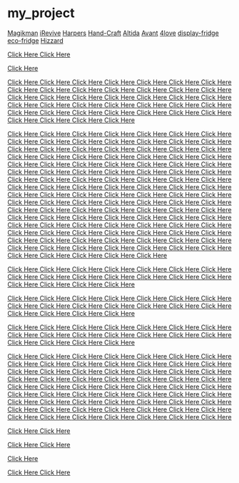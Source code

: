 # my_project
<p>
 
  <a href="https://github.com/doruseo/Magikman">Magikman</a>
 <a href="https://github.com/doruseo/iRevive">iRevive</a>
 <a href="https://github.com/doruseo/Harpers">Harpers</a>
 <a href="https://github.com/doruseo/Hand-Craft">Hand-Craft</a>
 <a href="https://github.com/doruseo/Altida">Altida</a>
 <a href="https://github.com/doruseo/Avant">Avant</a>
 <a href="https://github.com/doruseo/4love">4love</a>
 <a href="https://github.com/doruseo/display-fridge">display-fridge</a>
 <a href="https://github.com/doruseo/eco-fridge">eco-fridge</a>
 <a href="https://github.com/doruseo/Hizzard">Hizzard</a>
 
 <a href="https://www.blogger.com/profile/11831765566850741651"> Click Here </a>
<a href="https://www.blogger.com/profile/08502301141723864223"> Click Here </a>

<a href="https://plus.google.com/url?q=https%3A%2F%2Fseo2agency.com%2F "> Click Here </a>

<a href="https://cse.google.com/url?q=https%3A%2F%2Fseo2agency.com%2F"> Click Here </a>
<a href="https://cse.google.co.uk/url?q=https%3A%2F%2Fseo2agency.com%2F"> Click Here </a>
<a href="https://cse.google.ie/url?q=https%3A%2F%2Fseo2agency.com%2F"> Click Here </a>
<a href="https://cse.google.ca/url?q=https%3A%2F%2Fseo2agency.com%2F"> Click Here </a>
<a href="https://cse.google.com.au/url?q=https%3A%2F%2Fseo2agency.com%2F"> Click Here </a>
<a href="https://cse.google.co.nz/url?q=https%3A%2F%2Fseo2agency.com%2F"> Click Here </a>
<a href="https://cse.google.ae/url?q=https%3A%2F%2Fseo2agency.com%2F"> Click Here </a>
<a href="https://cse.google.at/url?q=https%3A%2F%2Fseo2agency.com%2F"> Click Here </a>
<a href="https://cse.google.bs/url?q=https%3A%2F%2Fseo2agency.com%2F"> Click Here </a>
<a href="https://cse.google.be/url?q=https%3A%2F%2Fseo2agency.com%2F"> Click Here </a>
<a href="https://cse.google.co.jp/url?q=https%3A%2F%2Fseo2agency.com%2F"> Click Here </a>
<a href="https://cse.google.es/url?q=https%3A%2F%2Fseo2agency.com%2F"> Click Here </a>
<a href="https://cse.google.de/url?q=https%3A%2F%2Fseo2agency.com%2F"> Click Here </a>
<a href="https://cse.google.it/url?q=https%3A%2F%2Fseo2agency.com%2F"> Click Here </a>
<a href="https://cse.google.fr/url?q=https%3A%2F%2Fseo2agency.com%2F"> Click Here </a>
<a href="https://cse.google.com.tw/url?q=https%3A%2F%2Fseo2agency.com%2F"> Click Here </a>
<a href="https://cse.google.nl/url?q=https%3A%2F%2Fseo2agency.com%2F"> Click Here </a>
<a href="https://cse.google.com.br/url?q=https%3A%2F%2Fseo2agency.com%2F"> Click Here </a>
<a href="https://cse.google.com.tr/url?q=https%3A%2F%2Fseo2agency.com%2F"> Click Here </a>
<a href="https://cse.google.gr/url?q=https%3A%2F%2Fseo2agency.com%2F"> Click Here </a>
<a href="https://cse.google.co.in/url?q=https%3A%2F%2Fseo2agency.com%2F"> Click Here </a>
<a href="https://cse.google.com.mx/url?q=https%3A%2F%2Fseo2agency.com%2F"> Click Here </a>
<a href="https://cse.google.dk/url?q=https%3A%2F%2Fseo2agency.com%2F"> Click Here </a>
<a href="https://cse.google.com.ar/url?q=https%3A%2F%2Fseo2agency.com%2F"> Click Here </a>
<a href="https://cse.google.ch/url?q=https%3A%2F%2Fseo2agency.com%2F"> Click Here </a>
<a href="https://cse.google.co.kr/url?q=https%3A%2F%2Fseo2agency.com%2F"> Click Here </a>
<a href="https://cse.google.com.co/url?q=https%3A%2F%2Fseo2agency.com%2F"> Click Here </a>
<a href="https://cse.google.pl/url?q=https%3A%2F%2Fseo2agency.com%2F"> Click Here </a>
<a href="https://cse.google.pt/url?q=https%3A%2F%2Fseo2agency.com%2F"> Click Here </a>
<a href="https://cse.google.no/url?q=https%3A%2F%2Fseo2agency.com%2F"> Click Here </a>
<a href="https://cse.google.com.my/url?q=https%3A%2F%2Fseo2agency.com%2F"> Click Here </a>
<a href="https://cse.google.co.za/url?q=https%3A%2F%2Fseo2agency.com%2F"> Click Here </a>
<a href="https://cse.google.com.qa/url?q=https%3A%2F%2Fseo2agency.com%2F"> Click Here </a>
<a href="https://cse.google.com.ph/url?q=https%3A%2F%2Fseo2agency.com%2F"> Click Here </a>
<a href="https://cse.google.co.id/url?q=https%3A%2F%2Fseo2agency.com%2F"> Click Here </a>
<a href="https://cse.google.com.sg/url?q=https%3A%2F%2Fseo2agency.com%2F"> Click Here </a>
<a href="https://cse.google.ro/url?q=https%3A%2F%2Fseo2agency.com%2F"> Click Here </a>
<a href="https://cse.google.bg/url?q=https%3A%2F%2Fseo2agency.com%2F"> Click Here </a>
<a href="https://cse.google.hu/url?q=https%3A%2F%2Fseo2agency.com%2F"> Click Here </a>

<a href="https://www.google.com/url?q=https%3A%2F%2Fseo2agency.com%2F"> Click Here </a>
<a href="https://www.google.co.uk/url?q=https%3A%2F%2Fseo2agency.com%2F"> Click Here </a>
<a href="https://www.google.ie/url?q=https%3A%2F%2Fseo2agency.com%2F"> Click Here </a>
<a href="https://www.google.ca/url?q=https%3A%2F%2Fseo2agency.com%2F"> Click Here </a>
<a href="https://www.google.com.au/url?q=https%3A%2F%2Fseo2agency.com%2F"> Click Here </a>
<a href="https://www.google.co.nz/url?q=https%3A%2F%2Fseo2agency.com%2F"> Click Here </a>
<a href="https://www.google.ae/url?q=https%3A%2F%2Fseo2agency.com%2F"> Click Here </a>
<a href="https://www.google.at/url?q=https%3A%2F%2Fseo2agency.com%2F"> Click Here </a>
<a href="https://www.google.bs/url?q=https%3A%2F%2Fseo2agency.com%2F"> Click Here </a>
<a href="https://www.google.be/url?q=https%3A%2F%2Fseo2agency.com%2F"> Click Here </a>
<a href="https://www.google.co.jp/url?q=https%3A%2F%2Fseo2agency.com%2F"> Click Here </a>
<a href="https://www.google.es/url?q=https%3A%2F%2Fseo2agency.com%2F"> Click Here </a>
<a href="https://www.google.de/url?q=https%3A%2F%2Fseo2agency.com%2F"> Click Here </a>
<a href="https://www.google.it/url?q=https%3A%2F%2Fseo2agency.com%2F"> Click Here </a>
<a href="https://www.google.fr/url?q=https%3A%2F%2Fseo2agency.com%2F"> Click Here </a>
<a href="https://www.google.com.tw/url?q=https%3A%2F%2Fseo2agency.com%2F"> Click Here </a>
<a href="https://www.google.nl/url?q=https%3A%2F%2Fseo2agency.com%2F"> Click Here </a>
<a href="https://www.google.com.br/url?q=https%3A%2F%2Fseo2agency.com%2F"> Click Here </a>
<a href="https://www.google.com.tr/url?q=https%3A%2F%2Fseo2agency.com%2F"> Click Here </a>
<a href="https://www.google.gr/url?q=https%3A%2F%2Fseo2agency.com%2F"> Click Here </a>
<a href="https://www.google.co.in/url?q=https%3A%2F%2Fseo2agency.com%2F"> Click Here </a>
<a href="https://www.google.com.mx/url?q=https%3A%2F%2Fseo2agency.com%2F"> Click Here </a>
<a href="https://www.google.dk/url?q=https%3A%2F%2Fseo2agency.com%2F"> Click Here </a>
<a href="https://www.google.com.ar/url?q=https%3A%2F%2Fseo2agency.com%2F"> Click Here </a>
<a href="https://www.google.ch/url?q=https%3A%2F%2Fseo2agency.com%2F"> Click Here </a>
<a href="https://www.google.co.kr/url?q=https%3A%2F%2Fseo2agency.com%2F"> Click Here </a>
<a href="https://www.google.com.co/url?q=https%3A%2F%2Fseo2agency.com%2F"> Click Here </a>
<a href="https://www.google.pl/url?q=https%3A%2F%2Fseo2agency.com%2F"> Click Here </a>
<a href="https://www.google.pt/url?q=https%3A%2F%2Fseo2agency.com%2F"> Click Here </a>
<a href="https://www.google.no/url?q=https%3A%2F%2Fseo2agency.com%2F"> Click Here </a>
<a href="https://www.google.com.my/url?q=https%3A%2F%2Fseo2agency.com%2F"> Click Here </a>
<a href="https://www.google.co.za/url?q=https%3A%2F%2Fseo2agency.com%2F"> Click Here </a>
<a href="https://www.google.com.qa/url?q=https%3A%2F%2Fseo2agency.com%2F"> Click Here </a>
<a href="https://www.google.com.ph/url?q=https%3A%2F%2Fseo2agency.com%2F"> Click Here </a>
<a href="https://www.google.co.id/url?q=https%3A%2F%2Fseo2agency.com%2F"> Click Here </a>
<a href="https://www.google.com.sg/url?q=https%3A%2F%2Fseo2agency.com%2F"> Click Here </a>
<a href="https://www.google.ro/url?q=https%3A%2F%2Fseo2agency.com%2F"> Click Here </a>
<a href="https://www.google.bg/url?q=https%3A%2F%2Fseo2agency.com%2F"> Click Here </a>
<a href="https://www.google.hu/url?q=https%3A%2F%2Fseo2agency.com%2F"> Click Here </a>
<a href="https://maps.google.com/url?q=https%3A%2F%2Fseo2agency.com%2F"> Click Here </a>
<a href="https://maps.google.co.uk/url?q=https%3A%2F%2Fseo2agency.com%2F"> Click Here </a>
<a href="https://maps.google.ie/url?q=https%3A%2F%2Fseo2agency.com%2F"> Click Here </a>
<a href="https://maps.google.ca/url?q=https%3A%2F%2Fseo2agency.com%2F"> Click Here </a>
<a href="https://maps.google.com.au/url?q=https%3A%2F%2Fseo2agency.com%2F"> Click Here </a>
<a href="https://maps.google.co.nz/url?q=https%3A%2F%2Fseo2agency.com%2F"> Click Here </a>
<a href="https://maps.google.ae/url?q=https%3A%2F%2Fseo2agency.com%2F"> Click Here </a>
<a href="https://maps.google.at/url?q=https%3A%2F%2Fseo2agency.com%2F"> Click Here </a>
<a href="https://maps.google.bs/url?q=https%3A%2F%2Fseo2agency.com%2F"> Click Here </a>
<a href="https://maps.google.be/url?q=https%3A%2F%2Fseo2agency.com%2F"> Click Here </a>
<a href="https://maps.google.co.jp/url?q=https%3A%2F%2Fseo2agency.com%2F"> Click Here </a>
<a href="https://maps.google.es/url?q=https%3A%2F%2Fseo2agency.com%2F"> Click Here </a>
<a href="https://maps.google.de/url?q=https%3A%2F%2Fseo2agency.com%2F"> Click Here </a>
<a href="https://maps.google.it/url?q=https%3A%2F%2Fseo2agency.com%2F"> Click Here </a>
<a href="https://maps.google.fr/url?q=https%3A%2F%2Fseo2agency.com%2F"> Click Here </a>
<a href="https://maps.google.com.tw/url?q=https%3A%2F%2Fseo2agency.com%2F"> Click Here </a>
<a href="https://maps.google.nl/url?q=https%3A%2F%2Fseo2agency.com%2F"> Click Here </a>
<a href="https://maps.google.com.br/url?q=https%3A%2F%2Fseo2agency.com%2F"> Click Here </a>
<a href="https://maps.google.com.tr/url?q=https%3A%2F%2Fseo2agency.com%2F"> Click Here </a>
<a href="https://maps.google.gr/url?q=https%3A%2F%2Fseo2agency.com%2F"> Click Here </a>
<a href="https://maps.google.co.in/url?q=https%3A%2F%2Fseo2agency.com%2F"> Click Here </a>
<a href="https://maps.google.com.mx/url?q=https%3A%2F%2Fseo2agency.com%2F"> Click Here </a>
<a href="https://maps.google.dk/url?q=https%3A%2F%2Fseo2agency.com%2F"> Click Here </a>
<a href="https://maps.google.com.ar/url?q=https%3A%2F%2Fseo2agency.com%2F"> Click Here </a>
<a href="https://maps.google.ch/url?q=https%3A%2F%2Fseo2agency.com%2F"> Click Here </a>
<a href="https://maps.google.co.kr/url?q=https%3A%2F%2Fseo2agency.com%2F"> Click Here </a>
<a href="https://maps.google.com.co/url?q=https%3A%2F%2Fseo2agency.com%2F"> Click Here </a>
<a href="https://maps.google.pl/url?q=https%3A%2F%2Fseo2agency.com%2F"> Click Here </a>
<a href="https://maps.google.pt/url?q=https%3A%2F%2Fseo2agency.com%2F"> Click Here </a>
<a href="https://maps.google.no/url?q=https%3A%2F%2Fseo2agency.com%2F"> Click Here </a>
<a href="https://maps.google.com.my/url?q=https%3A%2F%2Fseo2agency.com%2F"> Click Here </a>
<a href="https://maps.google.co.za/url?q=https%3A%2F%2Fseo2agency.com%2F"> Click Here </a>
<a href="https://maps.google.com.qa/url?q=https%3A%2F%2Fseo2agency.com%2F"> Click Here </a>
<a href="https://maps.google.com.ph/url?q=https%3A%2F%2Fseo2agency.com%2F"> Click Here </a>
<a href="https://maps.google.co.id/url?q=https%3A%2F%2Fseo2agency.com%2F"> Click Here </a>
<a href="https://maps.google.com.sg/url?q=https%3A%2F%2Fseo2agency.com%2F"> Click Here </a>
<a href="https://maps.google.ro/url?q=https%3A%2F%2Fseo2agency.com%2F"> Click Here </a>
<a href="https://maps.google.bg/url?q=https%3A%2F%2Fseo2agency.com%2F"> Click Here </a>
<a href="https://maps.google.hu/url?q=https%3A%2F%2Fseo2agency.com%2F"> Click Here </a>
<a href="https://images.google.com/url?q=https%3A%2F%2Fseo2agency.com%2F"> Click Here </a>
<a href="https://images.google.co.uk/url?q=https%3A%2F%2Fseo2agency.com%2F"> Click Here </a>
<a href="https://images.google.ie/url?q=https%3A%2F%2Fseo2agency.com%2F"> Click Here </a>
<a href="https://images.google.ca/url?q=https%3A%2F%2Fseo2agency.com%2F"> Click Here </a>
<a href="https://images.google.com.au/url?q=https%3A%2F%2Fseo2agency.com%2F"> Click Here </a>
<a href="https://images.google.co.nz/url?q=https%3A%2F%2Fseo2agency.com%2F"> Click Here </a>
<a href="https://images.google.ae/url?q=https%3A%2F%2Fseo2agency.com%2F"> Click Here </a>
<a href="https://images.google.at/url?q=https%3A%2F%2Fseo2agency.com%2F"> Click Here </a>
<a href="https://images.google.bs/url?q=https%3A%2F%2Fseo2agency.com%2F"> Click Here </a>
<a href="https://images.google.be/url?q=https%3A%2F%2Fseo2agency.com%2F"> Click Here </a>
<a href="https://images.google.co.jp/url?q=https%3A%2F%2Fseo2agency.com%2F"> Click Here </a>
<a href="https://images.google.es/url?q=https%3A%2F%2Fseo2agency.com%2F"> Click Here </a>
<a href="https://images.google.de/url?q=https%3A%2F%2Fseo2agency.com%2F"> Click Here </a>
<a href="https://images.google.it/url?q=https%3A%2F%2Fseo2agency.com%2F"> Click Here </a>
<a href="https://images.google.fr/url?q=https%3A%2F%2Fseo2agency.com%2F"> Click Here </a>
<a href="https://images.google.com.tw/url?q=https%3A%2F%2Fseo2agency.com%2F"> Click Here </a>
<a href="https://images.google.nl/url?q=https%3A%2F%2Fseo2agency.com%2F"> Click Here </a>
<a href="https://images.google.com.br/url?q=https%3A%2F%2Fseo2agency.com%2F"> Click Here </a>
<a href="https://images.google.com.tr/url?q=https%3A%2F%2Fseo2agency.com%2F"> Click Here </a>
<a href="https://images.google.gr/url?q=https%3A%2F%2Fseo2agency.com%2F"> Click Here </a>
<a href="https://images.google.co.in/url?q=https%3A%2F%2Fseo2agency.com%2F"> Click Here </a>
<a href="https://images.google.com.mx/url?q=https%3A%2F%2Fseo2agency.com%2F"> Click Here </a>
<a href="https://images.google.dk/url?q=https%3A%2F%2Fseo2agency.com%2F"> Click Here </a>
<a href="https://images.google.com.ar/url?q=https%3A%2F%2Fseo2agency.com%2F"> Click Here </a>
<a href="https://images.google.ch/url?q=https%3A%2F%2Fseo2agency.com%2F"> Click Here </a>
<a href="https://images.google.co.kr/url?q=https%3A%2F%2Fseo2agency.com%2F"> Click Here </a>
<a href="https://images.google.com.co/url?q=https%3A%2F%2Fseo2agency.com%2F"> Click Here </a>
<a href="https://images.google.pl/url?q=https%3A%2F%2Fseo2agency.com%2F"> Click Here </a>
<a href="https://images.google.pt/url?q=https%3A%2F%2Fseo2agency.com%2F"> Click Here </a>
<a href="https://images.google.no/url?q=https%3A%2F%2Fseo2agency.com%2F"> Click Here </a>
<a href="https://images.google.com.my/url?q=https%3A%2F%2Fseo2agency.com%2F"> Click Here </a>
<a href="https://images.google.co.za/url?q=https%3A%2F%2Fseo2agency.com%2F"> Click Here </a>
<a href="https://images.google.com.qa/url?q=https%3A%2F%2Fseo2agency.com%2F"> Click Here </a>
<a href="https://images.google.com.ph/url?q=https%3A%2F%2Fseo2agency.com%2F"> Click Here </a>
<a href="https://images.google.co.id/url?q=https%3A%2F%2Fseo2agency.com%2F"> Click Here </a>
<a href="https://images.google.com.sg/url?q=https%3A%2F%2Fseo2agency.com%2F"> Click Here </a>
<a href="https://images.google.ro/url?q=https%3A%2F%2Fseo2agency.com%2F"> Click Here </a>
<a href="https://images.google.bg/url?q=https%3A%2F%2Fseo2agency.com%2F"> Click Here </a>
<a href="https://images.google.hu/url?q=https%3A%2F%2Fseo2agency.com%2F"> Click Here </a>
 
<a href="https://www.google.com/url?q=https%3A%2F%2Fwww.eco-fridge.co.uk%2F"> Click Here </a>
<a href="https://www.google.co.uk/url?q=https%3A%2F%2Fwww.eco-fridge.co.uk%2F"> Click Here </a>
<a href="https://www.google.ie/url?q=https%3A%2F%2Fwww.eco-fridge.co.uk%2F"> Click Here </a>
<a href="https://www.google.ca/url?q=https%3A%2F%2Fwww.eco-fridge.co.uk%2F"> Click Here </a>
<a href="https://www.google.com.au/url?q=https%3A%2F%2Fwww.eco-fridge.co.uk%2F"> Click Here </a>
<a href="https://www.google.co.nz/url?q=https%3A%2F%2Fwww.eco-fridge.co.uk%2F"> Click Here </a>
<a href="https://maps.google.com/url?q=https%3A%2F%2Fwww.eco-fridge.co.uk%2F"> Click Here </a>
<a href="https://maps.google.co.uk/url?q=https%3A%2F%2Fwww.eco-fridge.co.uk%2F"> Click Here </a>
<a href="https://maps.google.ie/url?q=https%3A%2F%2Fwww.eco-fridge.co.uk%2F"> Click Here </a>
<a href="https://maps.google.ca/url?q=https%3A%2F%2Fwww.eco-fridge.co.uk%2F"> Click Here </a>
<a href="https://maps.google.com.au/url?q=https%3A%2F%2Fwww.eco-fridge.co.uk%2F"> Click Here </a>
<a href="https://maps.google.co.nz/url?q=https%3A%2F%2Fwww.eco-fridge.co.uk%2F"> Click Here </a>
<a href="https://images.google.com/url?q=https%3A%2F%2Fwww.eco-fridge.co.uk%2F"> Click Here </a>
<a href="https://images.google.co.uk/url?q=https%3A%2F%2Fwww.eco-fridge.co.uk%2F"> Click Here </a>
<a href="https://images.google.ie/url?q=https%3A%2F%2Fwww.eco-fridge.co.uk%2F"> Click Here </a>
<a href="https://images.google.ca/url?q=https%3A%2F%2Fwww.eco-fridge.co.uk%2F"> Click Here </a>
<a href="https://images.google.com.au/url?q=https%3A%2F%2Fwww.eco-fridge.co.uk%2F"> Click Here </a>
<a href="https://images.google.co.nz/url?q=https%3A%2F%2Fwww.eco-fridge.co.uk%2F"> Click Here </a>
 
<a href="https://www.google.com/url?q=https%3A%2F%2Fwww.frost-tech.com%2F"> Click Here </a>
<a href="https://www.google.co.uk/url?q=https%3A%2F%2Fwww.frost-tech.com%2F"> Click Here </a>
<a href="https://www.google.ie/url?q=https%3A%2F%2Fwww.frost-tech.com%2F"> Click Here </a>
<a href="https://www.google.ca/url?q=https%3A%2F%2Fwww.frost-tech.com%2F"> Click Here </a>
<a href="https://www.google.com.au/url?q=https%3A%2F%2Fwww.frost-tech.com%2F"> Click Here </a>
<a href="https://www.google.co.nz/url?q=https%3A%2F%2Fwww.frost-tech.com%2F"> Click Here </a>
<a href="https://maps.google.com/url?q=https%3A%2F%2Fwww.frost-tech.com%2F"> Click Here </a>
<a href="https://maps.google.co.uk/url?q=https%3A%2F%2Fwww.frost-tech.com%2F"> Click Here </a>
<a href="https://maps.google.ie/url?q=https%3A%2F%2Fwww.frost-tech.com%2F"> Click Here </a>
<a href="https://maps.google.ca/url?q=https%3A%2F%2Fwww.frost-tech.com%2F"> Click Here </a>
<a href="https://maps.google.com.au/url?q=https%3A%2F%2Fwww.frost-tech.com%2F"> Click Here </a>
<a href="https://maps.google.co.nz/url?q=https%3A%2F%2Fwww.frost-tech.com%2F"> Click Here </a>
<a href="https://images.google.com/url?q=https%3A%2F%2Fwww.frost-tech.com%2F"> Click Here </a>
<a href="https://images.google.co.uk/url?q=https%3A%2F%2Fwww.frost-tech.com%2F"> Click Here </a>
<a href="https://images.google.ie/url?q=https%3A%2F%2Fwww.frost-tech.com%2F"> Click Here </a>
<a href="https://images.google.ca/url?q=https%3A%2F%2Fwww.frost-tech.com%2F"> Click Here </a>
<a href="https://images.google.com.au/url?q=https%3A%2F%2Fwww.frost-tech.com%2F"> Click Here </a>
<a href="https://images.google.co.nz/url?q=https%3A%2F%2Fwww.frost-tech.com%2F"> Click Here </a>
 
<a href="https://www.google.com/url?q=https%3A%2F%2Ffilmarefotografii.ro%2F"> Click Here </a>
<a href="https://www.google.co.uk/url?q=https%3A%2F%2Ffilmarefotografii.ro%2F"> Click Here </a>
<a href="https://www.google.ie/url?q=https%3A%2F%2Ffilmarefotografii.ro%2F"> Click Here </a>
<a href="https://www.google.ca/url?q=https%3A%2F%2Ffilmarefotografii.ro%2F"> Click Here </a>
<a href="https://www.google.com.au/url?q=https%3A%2F%2Ffilmarefotografii.ro%2F"> Click Here </a>
<a href="https://www.google.ro/url?q=https%3A%2F%2Ffilmarefotografii.ro%2F"> Click Here </a>
<a href="https://maps.google.com/url?q=https%3A%2F%2Ffilmarefotografii.ro%2F"> Click Here </a>
<a href="https://maps.google.co.uk/url?q=https%3A%2F%2Ffilmarefotografii.ro%2F"> Click Here </a>
<a href="https://maps.google.ie/url?q=https%3A%2F%2Ffilmarefotografii.ro%2F"> Click Here </a>
<a href="https://maps.google.ca/url?q=https%3A%2F%2Ffilmarefotografii.ro%2F"> Click Here </a>
<a href="https://maps.google.com.au/url?q=https%3A%2F%2Ffilmarefotografii.ro%2F"> Click Here </a>
<a href="https://maps.google.ro/url?q=https%3A%2F%2Ffilmarefotografii.ro%2F"> Click Here </a>
<a href="https://images.google.com/url?q=https%3A%2F%2Ffilmarefotografii.ro%2F"> Click Here </a>
<a href="https://images.google.co.uk/url?q=https%3A%2F%2Ffilmarefotografii.ro%2F"> Click Here </a>
<a href="https://images.google.ie/url?q=https%3A%2F%2Ffilmarefotografii.ro%2F"> Click Here </a>
<a href="https://images.google.ca/url?q=https%3A%2F%2Ffilmarefotografii.ro%2F"> Click Here </a>
<a href="https://images.google.com.au/url?q=https%3A%2F%2Ffilmarefotografii.ro%2F"> Click Here </a>
<a href="https://images.google.ro/url?q=https%3A%2F%2Ffilmarefotografii.ro%2F"> Click Here </a>
 
 
<a href="http://clashofclansbuilder.com/info/army_camp"> Click Here </a>
<a href="https://www.raspberrypi.org/blog/new-product-raspberry-pi-high-quality-camera-on-sale-now-at-50/"> Click Here </a>
<a href="https://noimedia.podspot.de/post/luca-mascaro-le-commercio-oggi/"> Click Here </a>
<a href="http://igochp.com/cgi-bin/wes6yUI7737gXJGLukFtn3r/scheduler.cgi?mode=view&no=3413"> Click Here </a>
<a href="http://www.dailymagazine.news/chrissy-teigen-sets-off-twitter-uproar-over-gummy-bears-nid-689453.html"> Click Here </a>
<a href="http://www.etc.cmu.edu/projects/tatrc/?p=142%FFrecette+facile+antillaise%FFexternal+nofollow%FF%FFnofollow%FF1%FFhow+to+make+a+diet+pill%FFexternal+nofollow"> Click Here </a>
<a href="https://www.maplanga.co.za/discover_africa_blog/view/luangwa_valley_safari/"> Click Here </a>
<a href="https://madisondunbar.withknown.com/2015/blog-post-4---free-write-module-4"> Click Here </a>
<a href="http://www.legalnews.com/motion/blog.php?user=Ifixbadcredt&blogentry_id=1315"> Click Here </a>
<a href="http://www.chiffrages-dechiffrages2012.fr/propositions/joly-appliquer-la-requisition-des-logements-vacants"> Click Here </a>
<a href="http://fan.fc-anji.ru/blogs/blog/anji/512.html"> Click Here </a>
<a href="http://fan.fc-anji.ru/blogs/blog/press/517.html"> Click Here </a>
<a href="https://www.articleted.com/p/56217"> Click Here </a>
<a href="https://www.articleted.com/article/301346/56217/How-to-Begin-a-Takeaway-Business-"> Click Here </a>
<a href="https://mp.antioquiatic.edu.co/mi-blog/seo-agency-dorufridgegmailcom-42.html"> Click Here </a>
<a href="http://groupspaces.com/SEO2Agency/"> Click Here </a>
<a href="http://groupspaces.com/SEO2Agency/item/1264325"> Click Here </a>
<a href="http://groupspaces.com/SEO2Agency/item/1264365"> Click Here </a>
<a href="http://groupspaces.com/SEO2Agency/wiki/wedding-photography"> Click Here </a>
<a href="http://groupspaces.com/SEO2Agency/item/1264367"> Click Here </a>
<a href="http://groupspaces.com/SEO2Agency/wiki/seo"> Click Here </a>
<a href="http://groupspaces.com/SEO2Agency/item/1271899"> Click Here </a>
<a href="http://groupspaces.com/SEO2Agency/item/1271897"> Click Here </a>
<a href="https://www.videocopilot.net/blog/2013/09/main-titles-for-star-trek-into-darkness/"> Click Here </a>
<a href="https://www.bizcommunity.com/Article/1/529/167342.html"> Click Here </a>
<a href="https://viesearch.com/?q=doorstep%20water%20purifier%20service%20provider%20in%20delhincr&p=3053&s=rel"> Click Here </a>
<a href="http://ns86.webmasters.com/%2Aextraspecialpuppyclub.com/httpdocs/wforum/profile.php?mode=viewprofile&u=28388"> Click Here </a>
<a href="http://icalshare.com/calendars/9670"> Click Here </a>
<a href="http://forums.sentora.org/member.php?action=profile&uid=15734"> Click Here </a>
<a href="http://bbs.co.99.com/member.php?u=335819"> Click Here </a>
<a href="https://forum.sa-mp.com/member.php?u=352709"> Click Here </a>
<a href="http://knsz.prz.edu.pl/forum/member.php?action=profile&uid=420894"> Click Here </a>
<a href="https://ideideafaceri.manager.ro/articole/start-in-afaceri-25/cum-sa-faci-bani-fiind-un-fotograf-amator-10207.html"> Click Here </a>
<a href="http://forum.ubuntu.ro/profile.php?id=57385"> Click Here </a>
<a href="https://www.healthstaffdiscounts.co.uk/biz.aspx?a=106587-seo-agency"> Click Here </a>
<a href="https://britishforcesdiscounts.co.uk/biz/a/101762-seo-agency"> Click Here </a>
<a href="https://intensedebate.com/people/seo2agency"> Click Here </a>
<a href="http://en-us.mystrikingly.com/"> Click Here </a>
<a href="http://en-us.mystrikingly.com/blog/improve-your-rankings"> Click Here </a>
<a href="http://en-us.mystrikingly.com/blog/commercial-refrigerator-commercial-fridge"> Click Here </a>
<a href="http://en-us.mystrikingly.com/blog/seo-guide"> Click Here </a>
<a href="http://en-us.mystrikingly.com/blog/how-does-commercial-fridge-work"> Click Here </a>
<a href="http://en-us.mystrikingly.com/blog/display-freezer-ice-cream-freezer"> Click Here </a>
<a href="http://en-us.mystrikingly.com/blog/business-partners"> Click Here </a>
<a href="http://en-us.mystrikingly.com/blog/the-best-seo-strategies"> Click Here </a>
<a href="http://en-us.mystrikingly.com/blog/the-rise-of-the-electric-cars"> Click Here </a>
<a href="http://en-us.mystrikingly.com/blog/how-to-diminish-the-value-of-running-your-fridge"> Click Here </a>
<a href="https://en-us.podcaster.de/"> Click Here </a>
<a href="https://en-us.podcaster.de/podcasts/blog/"> Click Here </a>
<a href="https://en-us.podcaster.de/blog/open-display-frigider/"> Click Here </a>
<a href="https://en-us.podcaster.de/blog/commercial-freezer-maintenance-guide/"> Click Here </a>
<a href="https://en-us.podcaster.de/blog/what-is-seo-search-engine-optimization/"> Click Here </a>
<a href="https://studiumfc.umontreal.ca/blog/index.php?userid=241201"> Click Here </a>
<a href="https://studiumfc.umontreal.ca/blog/index.php?entryid=10162"> Click Here </a>
<a href="https://studiumfc.umontreal.ca/blog/index.php?entryid=10161"> Click Here </a>
<a href="https://glitch.com/~doru-project"> Click Here </a>
<a href="https://doru-project.glitch.me"> Click Here </a>
<a href="http://iam.cardiff.ac.uk/trac/Test/ticket/2173"> Click Here </a>
<a href="http://iam.cardiff.ac.uk/trac/Test/ticket/2174"> Click Here </a>
<a href="http://iam.cardiff.ac.uk/trac/Test/ticket/2154"> Click Here </a>
<a href="https://articles.abilogic.com/445174/stacking-food-things-display-freezer.html"> Click Here </a>
<a href="https://articles.abilogic.com/445499/start-takeaway-business-guide.html"> Click Here </a>
 <a href="https://articles.abilogic.com/445791/seo-basics-how-make-seo.html"> Click Here </a>
 
<a href="https://dev.to/andrewvlogger/how-to-create-webpages-that-rank-on-google-49g0"> Click Here </a>
<a href="https://dev.to/andrewvlogger/ensure-food-safety-requirements-46f7"> Click Here </a>
 
<a href="https://pbase.com/topics/seo2agency/marketing"> Click Here </a>
<a href="https://en-us.puzl.com/"> Click Here </a>

<a href="https://medium.com/@doru.hanganu/improve-your-blog-posts-for-seo-b86185470bac"> Click Here </a>

<a href="https://www.instapaper.com/p/8173496"> Click Here </a>
<a href="https://doru.iwannaticket.com.au/event/the-art-of-commerce-MjEzODk"> Click Here </a>

</p>
